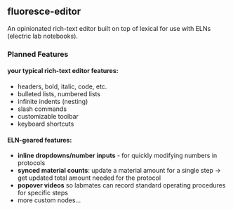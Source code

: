 ## fluoresce-editor

An opinionated rich-text editor built on top of lexical for use with ELNs (electric lab notebooks).

### Planned Features

#### your typical rich-text editor features:
- headers, bold, italic, code, etc.
- bulleted lists, numbered lists
- infinite indents (nesting)
- slash commands
- customizable toolbar
- keyboard shortcuts

#### ELN-geared features:
- **inline dropdowns/number inputs** - for quickly modifying numbers in protocols
- **synced material counts**: update a material amount for a single step -> get updated total amount needed for the protocol
- **popover videos** so labmates can record standard operating procedures for specific steps
- more custom nodes...
